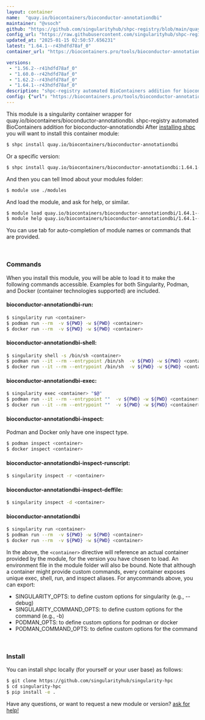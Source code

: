 ```yaml
---
layout: container
name:  "quay.io/biocontainers/bioconductor-annotationdbi"
maintainer: "@vsoch"
github: "https://github.com/singularityhub/shpc-registry/blob/main/quay.io/biocontainers/bioconductor-annotationdbi/container.yaml"
config_url: "https://raw.githubusercontent.com/singularityhub/shpc-registry/main/quay.io/biocontainers/bioconductor-annotationdbi/container.yaml"
updated_at: "2025-01-15 02:50:57.656231"
latest: "1.64.1--r43hdfd78af_0"
container_url: "https://biocontainers.pro/tools/bioconductor-annotationdbi"

versions:
 - "1.56.2--r41hdfd78af_0"
 - "1.60.0--r42hdfd78af_0"
 - "1.62.2--r43hdfd78af_0"
 - "1.64.1--r43hdfd78af_0"
description: "shpc-registry automated BioContainers addition for bioconductor-annotationdbi"
config: {"url": "https://biocontainers.pro/tools/bioconductor-annotationdbi", "maintainer": "@vsoch", "description": "shpc-registry automated BioContainers addition for bioconductor-annotationdbi", "latest": {"1.64.1--r43hdfd78af_0": "sha256:2d3d460efbc639fafc82bf67ad3c500652db44bd7b1c1bb2632271b3f8659135"}, "tags": {"1.56.2--r41hdfd78af_0": "sha256:f4754894b7675f9cc3de91ec2a27681c5cabb25190e225b63d78d2202eb771a2", "1.60.0--r42hdfd78af_0": "sha256:e086b8d2a7f2c69110a26a5c20c56c3b131d750fc6f88615c366c9088ba06346", "1.62.2--r43hdfd78af_0": "sha256:b59c300a7fda74821bf447ff9945272abeed2e2ea008957cdc275d5bdbefda6a", "1.64.1--r43hdfd78af_0": "sha256:2d3d460efbc639fafc82bf67ad3c500652db44bd7b1c1bb2632271b3f8659135"}, "docker": "quay.io/biocontainers/bioconductor-annotationdbi"}
---
```


This module is a singularity container wrapper for quay.io/biocontainers/bioconductor-annotationdbi.
shpc-registry automated BioContainers addition for bioconductor-annotationdbi
After [installing shpc](#install) you will want to install this container module:


```bash
$ shpc install quay.io/biocontainers/bioconductor-annotationdbi
```

Or a specific version:

```bash
$ shpc install quay.io/biocontainers/bioconductor-annotationdbi:1.64.1--r43hdfd78af_0
```

And then you can tell lmod about your modules folder:

```bash
$ module use ./modules
```

And load the module, and ask for help, or similar.

```bash
$ module load quay.io/biocontainers/bioconductor-annotationdbi/1.64.1--r43hdfd78af_0
$ module help quay.io/biocontainers/bioconductor-annotationdbi/1.64.1--r43hdfd78af_0
```

You can use tab for auto-completion of module names or commands that are provided.

<br>

### Commands

When you install this module, you will be able to load it to make the following commands accessible.
Examples for both Singularity, Podman, and Docker (container technologies supported) are included.

#### bioconductor-annotationdbi-run:

```bash
$ singularity run <container>
$ podman run --rm  -v ${PWD} -w ${PWD} <container>
$ docker run --rm  -v ${PWD} -w ${PWD} <container>
```

#### bioconductor-annotationdbi-shell:

```bash
$ singularity shell -s /bin/sh <container>
$ podman run --it --rm --entrypoint /bin/sh  -v ${PWD} -w ${PWD} <container>
$ docker run --it --rm --entrypoint /bin/sh  -v ${PWD} -w ${PWD} <container>
```

#### bioconductor-annotationdbi-exec:

```bash
$ singularity exec <container> "$@"
$ podman run --it --rm --entrypoint ""  -v ${PWD} -w ${PWD} <container> "$@"
$ docker run --it --rm --entrypoint ""  -v ${PWD} -w ${PWD} <container> "$@"
```

#### bioconductor-annotationdbi-inspect:

Podman and Docker only have one inspect type.

```bash
$ podman inspect <container>
$ docker inspect <container>
```

#### bioconductor-annotationdbi-inspect-runscript:

```bash
$ singularity inspect -r <container>
```

#### bioconductor-annotationdbi-inspect-deffile:

```bash
$ singularity inspect -d <container>
```



#### bioconductor-annotationdbi

```bash
$ singularity run <container>
$ podman run --rm  -v ${PWD} -w ${PWD} <container>
$ docker run --rm  -v ${PWD} -w ${PWD} <container>
```


In the above, the `<container>` directive will reference an actual container provided
by the module, for the version you have chosen to load. An environment file in the
module folder will also be bound. Note that although a container
might provide custom commands, every container exposes unique exec, shell, run, and
inspect aliases. For anycommands above, you can export:

 - SINGULARITY_OPTS: to define custom options for singularity (e.g., --debug)
 - SINGULARITY_COMMAND_OPTS: to define custom options for the command (e.g., -b)
 - PODMAN_OPTS: to define custom options for podman or docker
 - PODMAN_COMMAND_OPTS: to define custom options for the command

<br>

### Install

You can install shpc locally (for yourself or your user base) as follows:

```bash
$ git clone https://github.com/singularityhub/singularity-hpc
$ cd singularity-hpc
$ pip install -e .
```

Have any questions, or want to request a new module or version? [ask for help!](https://github.com/singularityhub/singularity-hpc/issues)